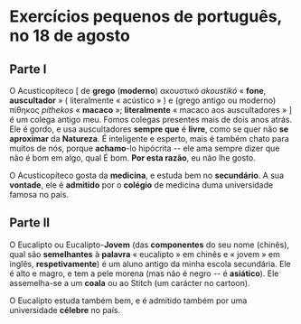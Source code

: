 # Exercícios pequenos de português, no 18 de agosto

## Parte I

O Acusticopíteco \[ de **grego** (**moderno**) ακουστικό _akoustikó_ « **fone**, **auscultador** » ( literalmente « acústico » ) e (grego antigo ou moderno) πίθηκος _píthekos_ « **macaco** »; **literalmente** « macaco aos auscultadores » ] é um colega antigo meu. Fomos colegas presentes mais de dois anos atrás. Ele é gordo, e usa auscultadores **sempre que** é **livre**, como se quer não **se aproximar** da **Natureza**. É inteligente e esperto, mais é também chato para muitos de nós, porque **achamo**-lo hipócrita -- ele ama sempre dizer que não é bom em algo, qual É bom. **Por esta razão**, eu não lhe gosto.

O Acusticopíteco gosta da **medicina**, e estuda bem no **secundário**. A sua **vontade**, ele é **admitido** por o **colégio** de medicina duma universidade famosa no país.

## Parte II

O Eucalipto ou Eucalipto-**Jovem** (das **componentes** do seu nome (chinês), qual são **semelhantes** à **palavra** « eucalipto » em chinês e « jovem » em inglês, **respetivamente**) é um aluno antigo da minha escola secundária. Ele é alto e magro, e tem a pele morena (mas não é negro -- é **asiático**). Ele assemelha-se a um **coala** ou ao Stitch (um carácter no cartoon).

O Eucalipto estuda também bem, e é admitido também por uma universidade **célebre** no país.
